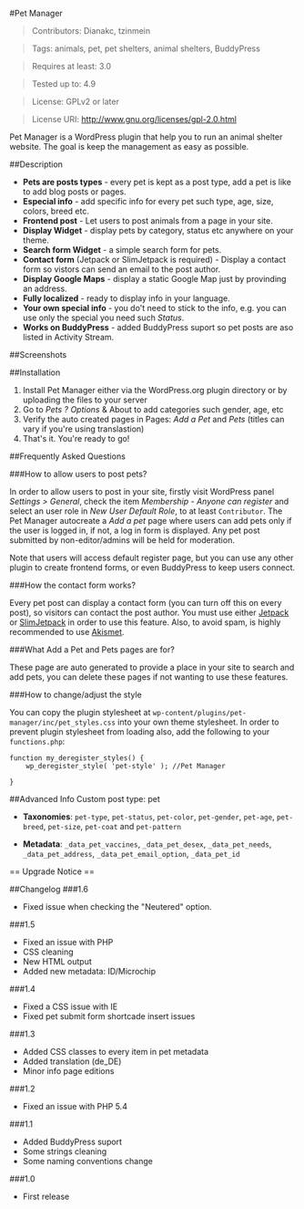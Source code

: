 #Pet Manager

>Contributors: Dianakc, tzinmein

>Tags: animals, pet, pet shelters, animal shelters, BuddyPress

>Requires at least: 3.0

>Tested up to: 4.9

>License: GPLv2 or later

>License URI: http://www.gnu.org/licenses/gpl-2.0.html

Pet Manager is a WordPress plugin that help you to run an animal shelter website. The goal is keep the management as easy as possible.

##Description

* **Pets are posts types** - every pet is kept as a post type, add a pet is like to add blog posts or pages.
* **Especial info** - add specific info for every pet such type, age, size, colors, breed etc.
* **Frontend post** - Let users to post animals from a page in your site.
* **Display Widget** - display pets by category, status etc anywhere on your theme.
* **Search form Widget** - a simple search form for pets.
* **Contact form** (Jetpack or SlimJetpack is required) - Display a contact form so vistors can send an email to the post author.
* **Display Google Maps** - display a static Google Map just by provinding an address.
* **Fully localized** - ready to display info in your language.
* **Your own special info** - you do't need to stick to the info, e.g. you can use only the special you need such *Status*.
* **Works on BuddyPress** - added BuddyPress suport so pet posts are aso listed in Activity Stream.


##Screenshots


##Installation

1. Install Pet Manager either via the WordPress.org plugin directory or by uploading the files to your server
1. Go to *Pets ? Options* & About to add categories such gender, age, etc
1. Verify the auto created pages in Pages: *Add a Pet* and *Pets* (titles can vary if you're using translastion)
1. That's it.  You're ready to go!

##Frequently Asked Questions

###How to allow users to post pets?

In order to allow users to post in your site, firstly visit WordPress panel *Settings > General*, check the item *Membership - Anyone can register* and select an user role in *New User Default Role*, to at least `Contributor`.
The Pet Manager autocreate a *Add a pet* page where users can add pets only if the user is logged in, if not, a log in form is displayed. Any pet post submitted by non-editor/admins will be held for moderation.

Note that users will access default register page, but you can use any other plugin to create frontend forms, or even BuddyPress to keep users connect.

###How the contact form works?

Every pet post can display a contact form (you can turn off this on every post), so visitors can contact the post author. You must use either [Jetpack](http://wordpress.org/extend/plugins/jetpack/) or [SlimJetpack](http://wordpress.org/extend/plugins/slimjetpack/) in order to use this feature.
Also, to avoid spam, is highly recommended to use [Akismet](http://akismet.com).

###What Add a Pet and Pets pages are for?

These page are auto generated to provide a place in your site to search and add pets, you can delete these pages if not wanting to use these features.

###How to change/adjust the style

You can copy the plugin stylesheet at `wp-content/plugins/pet-manager/inc/pet_styles.css` into your own theme stylesheet.
In order to prevent plugin stylesheet from loading also, add the following to your `functions.php`:

```add_action( 'wp_print_styles', 'my_deregister_styles', 100 );
function my_deregister_styles() {
	wp_deregister_style( 'pet-style' ); //Pet Manager

}
```
##Advanced Info
Custom post type: pet

* **Taxonomies**: `pet-type`, `pet-status`, `pet-color`, `pet-gender`, `pet-age`, `pet-breed`, `pet-size`, `pet-coat` and `pet-pattern`

* **Metadata**: `_data_pet_vaccines`, `_data_pet_desex`, `_data_pet_needs`, `_data_pet_address`, `_data_pet_email_option`, `_data_pet_id`

== Upgrade Notice ==


##Changelog
###1.6
* Fixed issue when checking the "Neutered" option.

###1.5
* Fixed an issue with PHP
* CSS cleaning
* New HTML output
* Added new metadata: ID/Microchip

###1.4
* Fixed a CSS issue with IE
* Fixed pet submit form shortcade insert issues

###1.3
* Added CSS classes to every item in pet metadata
* Added translation (de_DE)
* Minor info page editions

###1.2
* Fixed an issue with PHP 5.4

###1.1
* Added BuddyPress suport
* Some strings cleaning
* Some naming conventions change

###1.0
* First release
